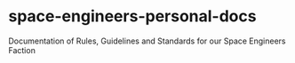 # space-engineers-personal-docs
Documentation of Rules, Guidelines and Standards for our Space Engineers Faction

